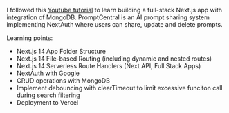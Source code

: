 I followed this [Youtube tutorial](https://www.youtube.com/watch?feature=shared&v=wm5gMKuwSYk) to learn building a full-stack Next.js app with integration of MongoDB. PromptCentral is an AI prompt sharing system implementing NextAuth where users can share, update and delete prompts.

Learning points:
- Next.js 14 App Folder Structure
- Next.js 14 File-based Routing (including dynamic and nested routes)
- Next.js 14 Serverless Route Handlers (Next API, Full Stack Apps)
- NextAuth with Google
- CRUD operations with MongoDB
- Implement debouncing with clearTimeout to limit excessive funciton call during search filtering
- Deployment to Vercel


